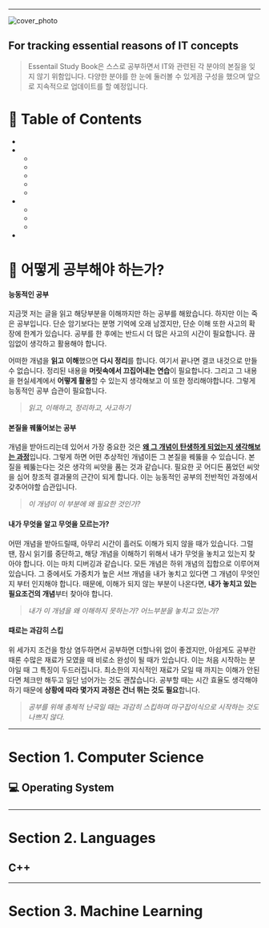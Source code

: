 ------

![cover_photo](E:\markdown\studybook\assets\cover_photo.png)

## For tracking essential reasons of IT concepts

> Essentail Study Book은 스스로 공부하면서 IT와 관련된 각 분야의 본질을 잊지 않기 위함입니다. 다양한 분야를 한 눈에 둘러볼 수 있게끔 구성을 했으며 앞으로 지속적으로 업데이트를 할 예정입니다.



# &#128214; Table of Contents

- [어떻게 공부해야 하는가?]: #어떻게-공부해야-하는가?	"어떻게 공부해야 하는가?"

- [Section 1. Computer Science]: #section-1.-computer-science	"Section 1. Computer Science"

  - [Operating System]: ./Computer_Science/Operating_System	"Section 1. Computer Science"

  - [Network]: ./Computer_Science/Network	"Network"

  - [Algorighm]: ./Computer_Science/Algorithm	"Algorighm"

  - [Database]: ./Computer_Science/Database	"Database"

  - [Desgin Pattern]: ./Computer_Science/Desgin_Pattern	"Desgin Pattern"

- [Section 2. Languages]: #section-2.-languages	"Section 2. Languages"

  - [C++]: ./Languages/Cpp	"C++"

  - [Python]: ./Languages/Python	"Python"

  - [Java]: ./Languages/Java	"Java"

- [Section 3. Machine Learning]: #section-3.-machine-learning	"Section 3. Machine Learning"

  

  

  

# &#127992; 어떻게 공부해야 하는가?

#### 능동적인 공부

지금껏 저는 글을 읽고 해당부분을 이해까지만 하는 공부를 해왔습니다. 하지만 이는 죽은 공부입니다. 단순 암기보다는 분명 기억에 오래 남겠지만, 단순 이해 또한 사고의 확장에 한계가 있습니다. 공부를 한 후에는 반드시 더 많은 사고의 시간이 필요합니다. 끊임없이 생각하고 활용해야 합니다. 

어떠한 개념을 **읽고** **이해**했으면 **다시 정리**를 합니다. 여기서 끝나면 결코 내것으로 만들 수 없습니다. 정리된 내용을 **머릿속에서 끄집어내는 연습**이 필요합니다. 그리고 그 내용을 현실세계에서 **어떻게 활용**할 수 있는지 생각해보고 이 또한 정리해야합니다. 그렇게 능동적인 공부 습관이 필요합니다.

> *읽고, 이해하고, 정리하고, 사고하기*



#### 본질을 꿰뚫어보는 공부

개념을 받아드리는데 있어서 가장 중요한 것은 <u>**왜 그 개념이 탄생하게 되었는지 생각해보는 과정**</u>입니다. 그렇게 하면 어떤 추상적인 개념이든 그 본질을 꿰뚫을 수 있습니다. 본질을 꿰뚫는다는 것은 생각의 씨앗을 품는 것과 같습니다. 필요한 곳 어디든 품었던 씨앗을 심어 창조적 결과물의 근간이 되게 합니다. 이는 능동적인 공부의 전반적인 과정에서 갖추어야할 습관입니다.

> *이 개념이 이 부분에 왜 필요한 것인가?*



#### 내가 무엇을 알고 무엇을 모르는가?

어떤 개념을 받아드릴때, 아무리 시간이 흘러도 이해가 되지 않을 때가 있습니다. 그럴 땐, 잠시 읽기를 중단하고, 해당 개념을 이해하기 위해서 내가 무엇을 놓치고 있는지 찾아야 합니다. 이는 마치 디버깅과 같습니다. 모든 개념은 하위 개념의 집합으로 이루어져 있습니다. 그 중에서도 가중치가 높은 서브 개념을 내가 놓치고 있다면 그 개념이 무엇인지 부터 인지해야 합니다. 때문에, 이해가 되지 않는 부분이 나온다면, **내가 놓치고 있는 필요조건의 개념**부터 찾아야 합니다.

> *내가 이 개념을 왜 이해하지 못하는가? 어느부분을 놓치고 있는가?*



#### 때로는 과감히 스킵

위 세가지 조건을 항상 염두하면서 공부하면 더할나위 없이 좋겠지만, 아쉽게도 공부란 때론 수많은 재료가 모였을 때 비로소 완성이 될 때가 있습니다. 이는 처음 시작하는 분야일 때 그 특징이 두드러집니다. 최소한의 지식적인 재료가 모일 때 까지는 이해가 안된다면 체크만 해두고 일단 넘어가는 것도 괜찮습니다. 공부할 때는 시간 효율도 생각해야 하기 때문에 **상황에 따라 몇가지 과정은 건너 뛰는 것도 필요**합니다.

> *공부를 위해 총체적 난국일 때는 과감히 스킵하며 마구잡이식으로 시작하는 것도 나쁘지 않다.*





------



# Section 1. Computer Science

##  💻 Operating System

[Go]: ./Operating_System



### 















------



# Section 2. Languages

## C++

[Go]: ./Cpp















------



# Section 3. Machine Learning





